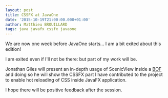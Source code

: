 ```yaml
---
layout: post
title: CSSFX at JavaOne
date: '2015-10-19T21:00:00.000+01:00'
author: Matthieu BROUILLARD
tags: java javafx cssfx javaone
---
```


We are now one week before JavaOne starts... I am a bit exited about this edition! 

I am exited even if I'll not be there: but part of my work will be.

Jonathan Giles will present an in-depth usage of ScenicView inside a [BOF](https://events.rainfocus.com/oow15/catalog/oracle.jsp?event=javaone&search=BOF2665) and doing so he will show the CSSFX part I have contributed to the project to enable hot reloading of CSS inside JavaFX application.

I hope there will be positive feedback after the session.